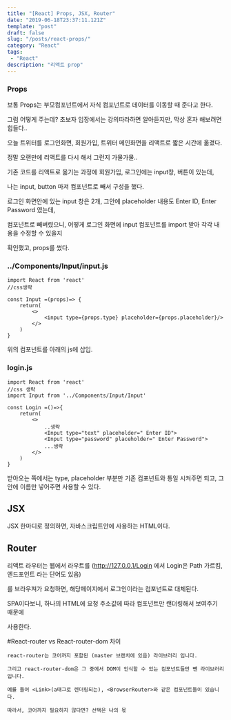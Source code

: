 ```yaml
---
title: "[React] Props, JSX, Router"
date: "2019-06-18T23:37:11.121Z"
template: "post"
draft: false
slug: "/posts/react-props/"
category: "React"
tags:
 - "React"
description: "리액트 prop"
---
```


### Props

보통 Props는 부모컴포넌트에서 자식 컴포넌트로 데이터를 이동할 때 준다고 한다.

그럼 어떻게 주는데? 초보자 입장에서는 강의따라하면 알아듣지만, 막상 혼자 해보려면 힘들다..

오늘 트위터를 로그인화면, 회원가입, 트위터 메인화면을 리액트로 짧은 시간에 옮겼다.

정말 오랜만에 리액트를 다시 해서 그런지 가물가물..

기존 코드를 리액트로 옮기는 과정에 회원가입, 로그인에는 input창, 버튼이 있는데,

나는 input, button 마져 컴포넌트로 빼서 구성을 했다.

로그인 화면안에 있는 input 창은 2개, 그안에 placeholder 내용도 Enter ID, Enter Password 였는데,

컴포넌트로 빼버렸으니, 어떻게 로그인 화면에 input 컴포넌트를 import 받아 각각 내용을 수정할 수 있을지

확인했고, props를 썼다.


### ../Components/Input/input.js
```
import React from 'react'
//css생략

const Input =(props)=> {
    return(
        <>
            <input type={props.type} placeholder={props.placeholder}/>
        </>
    )
}
```

위의 컴포넌트를 아래의 js에 삽입.

### login.js

```
import React from 'react'
//css 생략
import Input from '../Components/Input/Input'

const Login =()=>{
    return(
        <>
            ..생략
            <Input type="text" placeholder=" Enter ID">
            <Input type="password" placeholder=" Enter Password">
            ...생략
        </>
    )
}
```

받아오는 쪽에서는 type, placeholder 부분만 기존 컴포넌트와 통일 시켜주면 되고, 그 안에 이름만 넣어주면 사용할 수 있다.

## JSX

JSX 한마디로 정의하면, 자바스크립트안에 사용하는 HTML이다.


## Router

리액트 라우터는 웹에서 라우트를 (http://127.0.0.1/Login 에서 Login은 Path 가르킴, 엔드포인트 라는 단어도 있음)  

를 브라우져가 요청하면, 해당페이지에서 로그인이라는 컴포넌트로 대체된다.  

SPA이다보니, 하나의 HTML에 요청 주소값에 따라 컴포넌트만 랜더링해서 보여주기 때문에  

사용한다.

#React-router vs React-router-dom 차이

```
react-router는 코어까지 포함된 (master 브랜치에 있음) 라이브러리 입니다.

그리고 react-router-dom은 그 중에서 DOM이 인식할 수 있는 컴포넌트들만 뺀 라이브러리 입니다.  

예를 들어 <Link>(a태그로 렌더링되는), <BrowserRouter>와 같은 컴포넌트들이 있습니다.  

따라서, 코어까지 필요하지 않다면? 선택은 나의 몫
```
